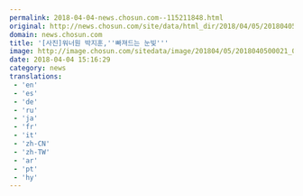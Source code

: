 ```yaml
---
permalink: 2018-04-04-news.chosun.com--115211848.html
original: http://news.chosun.com/site/data/html_dir/2018/04/05/2018040500022.html
domain: news.chosun.com
title: '[사진]워너원 박지훈,''빠져드는 눈빛'''
image: http://image.chosun.com/sitedata/image/201804/05/2018040500021_0.jpg
date: 2018-04-04 15:16:29
category: news
translations: 
 - 'en'
 - 'es'
 - 'de'
 - 'ru'
 - 'ja'
 - 'fr'
 - 'it'
 - 'zh-CN'
 - 'zh-TW'
 - 'ar'
 - 'pt'
 - 'hy'
---
```


